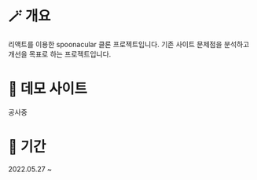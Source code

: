 



# 🪄 개요
리액트를 이용한 spoonacular 클론 프로젝트입니다.
기존 사이트 문제점을 분석하고 개선을 목표로 하는 프로젝트입니다.


# 🌟 데모 사이트
공사중


# 📆 기간
2022.05.27 ~ 

